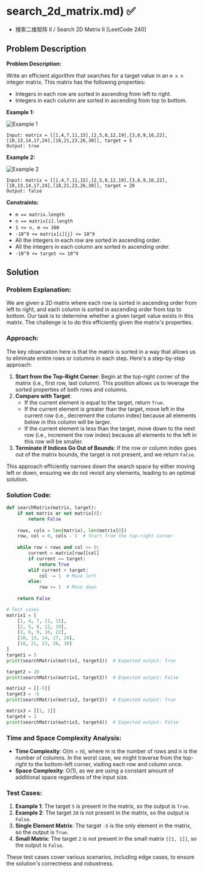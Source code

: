 # search_2d_matrix.md) ✅
- 搜索二维矩阵 II / Search 2D Matrix II [LeetCode 240]

## Problem Description

**Problem Description:**

Write an efficient algorithm that searches for a target value in an `m x n` integer matrix. This matrix has the following properties:

- Integers in each row are sorted in ascending from left to right.
- Integers in each column are sorted in ascending from top to bottom.

**Example 1:**

![Example 1](https://assets.leetcode.com/uploads/2020/11/24/searchgrid2.jpg)

```
Input: matrix = [[1,4,7,11,15],[2,5,8,12,19],[3,6,9,16,22],[10,13,14,17,24],[18,21,23,26,30]], target = 5
Output: true
```

**Example 2:**

![Example 2](https://assets.leetcode.com/uploads/2020/11/24/searchgrid.jpg)

```
Input: matrix = [[1,4,7,11,15],[2,5,8,12,19],[3,6,9,16,22],[10,13,14,17,24],[18,21,23,26,30]], target = 20
Output: false
```

**Constraints:**

- `m == matrix.length`
- `n == matrix[i].length`
- `1 <= n, m <= 300`
- `-10^9 <= matrix[i][j] <= 10^9`
- All the integers in each row are sorted in ascending order.
- All the integers in each column are sorted in ascending order.
- `-10^9 <= target <= 10^9`

## Solution

### Problem Explanation:
We are given a 2D matrix where each row is sorted in ascending order from left to right, and each column is sorted in ascending order from top to bottom. Our task is to determine whether a given target value exists in this matrix. The challenge is to do this efficiently given the matrix's properties.

### Approach:
The key observation here is that the matrix is sorted in a way that allows us to eliminate entire rows or columns in each step. Here's a step-by-step approach:

1. **Start from the Top-Right Corner**: Begin at the top-right corner of the matrix (i.e., first row, last column). This position allows us to leverage the sorted properties of both rows and columns.
2. **Compare with Target**:
   - If the current element is equal to the target, return `True`.
   - If the current element is greater than the target, move left in the current row (i.e., decrement the column index) because all elements below in this column will be larger.
   - If the current element is less than the target, move down to the next row (i.e., increment the row index) because all elements to the left in this row will be smaller.
3. **Terminate if Indices Go Out of Bounds**: If the row or column index goes out of the matrix bounds, the target is not present, and we return `False`.

This approach efficiently narrows down the search space by either moving left or down, ensuring we do not revisit any elements, leading to an optimal solution.

### Solution Code:
```python
def searchMatrix(matrix, target):
    if not matrix or not matrix[0]:
        return False
    
    rows, cols = len(matrix), len(matrix[0])
    row, col = 0, cols - 1  # Start from the top-right corner
    
    while row < rows and col >= 0:
        current = matrix[row][col]
        if current == target:
            return True
        elif current > target:
            col -= 1  # Move left
        else:
            row += 1  # Move down
    
    return False

# Test cases
matrix1 = [
    [1, 4, 7, 11, 15],
    [2, 5, 8, 12, 19],
    [3, 6, 9, 16, 22],
    [10, 13, 14, 17, 24],
    [18, 21, 23, 26, 30]
]
target1 = 5
print(searchMatrix(matrix1, target1))  # Expected output: True

target2 = 20
print(searchMatrix(matrix1, target2))  # Expected output: False

matrix2 = [[-5]]
target3 = -5
print(searchMatrix(matrix2, target3))  # Expected output: True

matrix3 = [[1, 1]]
target4 = 2
print(searchMatrix(matrix3, target4))  # Expected output: False
```

### Time and Space Complexity Analysis:
- **Time Complexity**: O(m + n), where m is the number of rows and n is the number of columns. In the worst case, we might traverse from the top-right to the bottom-left corner, visiting each row and column once.
- **Space Complexity**: O(1), as we are using a constant amount of additional space regardless of the input size.

### Test Cases:
1. **Example 1**: The target `5` is present in the matrix, so the output is `True`.
2. **Example 2**: The target `20` is not present in the matrix, so the output is `False`.
3. **Single Element Matrix**: The target `-5` is the only element in the matrix, so the output is `True`.
4. **Small Matrix**: The target `2` is not present in the small matrix `[[1, 1]]`, so the output is `False`.

These test cases cover various scenarios, including edge cases, to ensure the solution's correctness and robustness.
